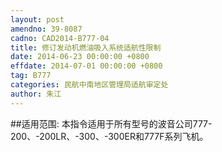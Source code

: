 ```yaml
---
layout: post
amendno: 39-8087
cadno: CAD2014-B777-04
title: 修订发动机燃油吸入系统适航性限制
date: 2014-06-23 00:00:00 +0800
effdate: 2014-07-01 00:00:00 +0800
tag: B777
categories: 民航中南地区管理局适航审定处
author: 朱江
---
```


##适用范围:
本指令适用于所有型号的波音公司777-200、-200LR、-300、-300ER和777F系列飞机。

